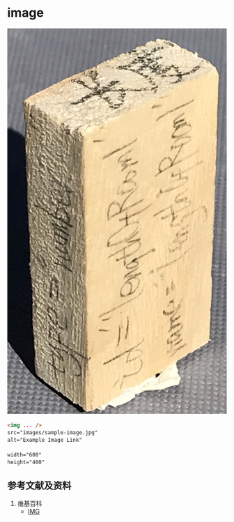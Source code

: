 # image

![](/images/章6-用实体模型表达网站开发前端的基本组件/Form(input)/input01.jpg)

```html
<img ... />
src="images/sample-image.jpg" 
alt="Example Image Link" 

width="600" 
height="400"
```

## 参考文献及资料

1. 维基百科
	- [IMG](https://en.wikipedia.org/wiki/HTML_element#Images_and_objects) 